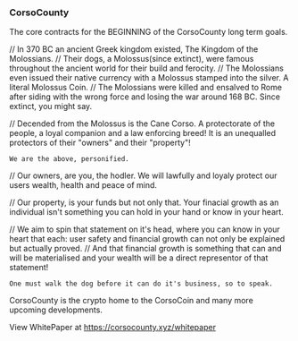 ### CorsoCounty

The core contracts for the BEGINNING of the CorsoCounty long term goals.

 // In 370 BC an ancient Greek kingdom existed, The Kingdom of the Molossians.
 // Their dogs, a Molossus(since extinct), were famous throughout the ancient world for their build and ferocity.
 // The Molossians even issued their native currency with a Molossus stamped into the silver. A literal Molossus Coin.
 // The Molossians were killed and ensalved to Rome after siding with the wrong force and losing the war around 168 BC. Since extinct, you might say.

 // Decended from the Molossus is the Cane Corso. A protectorate of the people, a loyal companion and a law enforcing breed! It is an unequalled protectors of their "owners" and their "property"!

	We are the above, personified.

// Our owners, are you, the hodler. We will lawfully and loyaly protect our users wealth, health and peace of mind.

// Our property, is your funds but not only that. Your finacial growth as an individual isn't something you can hold in your hand or know in your heart.

// We aim to spin that statement on it's head, where you can know in your heart that each: user safety and financial growth can not only be explained but actually proved.
// And that financial growth is something that can and will be materialised and your wealth will be a direct representor of that statement!



	One must walk the dog before it can do it's business, so to speak.


CorsoCounty is the crypto home to the CorsoCoin and many more upcoming developments.

View WhitePaper at https://corsocounty.xyz/whitepaper

